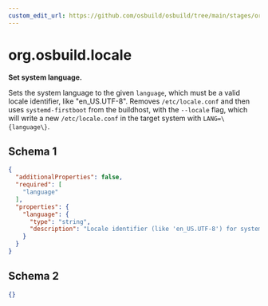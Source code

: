 ```yaml
---
custom_edit_url: https://github.com/osbuild/osbuild/tree/main/stages/org.osbuild.locale.meta.json
---
```

# org.osbuild.locale
<!--
[//]: # ( DO NOT MODIFY THIS FILE! )
[//]: # ( This content is generated by `scripts/pull_osbuild_modules.py` )
[//]: # ( Rather change the source of this: https://github.com/osbuild/osbuild/tree/main/stages/org.osbuild.locale.meta.json )
-->

**Set system language.**

Sets the system language to the given `language`, which must be a valid locale
identifier, like "en_US.UTF-8".
Removes `/etc/locale.conf` and then uses `systemd-firstboot` from the buildhost,
with the `--locale` flag, which will write a new `/etc/locale.conf` in the
target system with `LANG=\{language\}`.

## Schema 1

```json
{
  "additionalProperties": false,
  "required": [
    "language"
  ],
  "properties": {
    "language": {
      "type": "string",
      "description": "Locale identifier (like 'en_US.UTF-8') for system LANG"
    }
  }
}
```

## Schema 2

```json
{}
```

